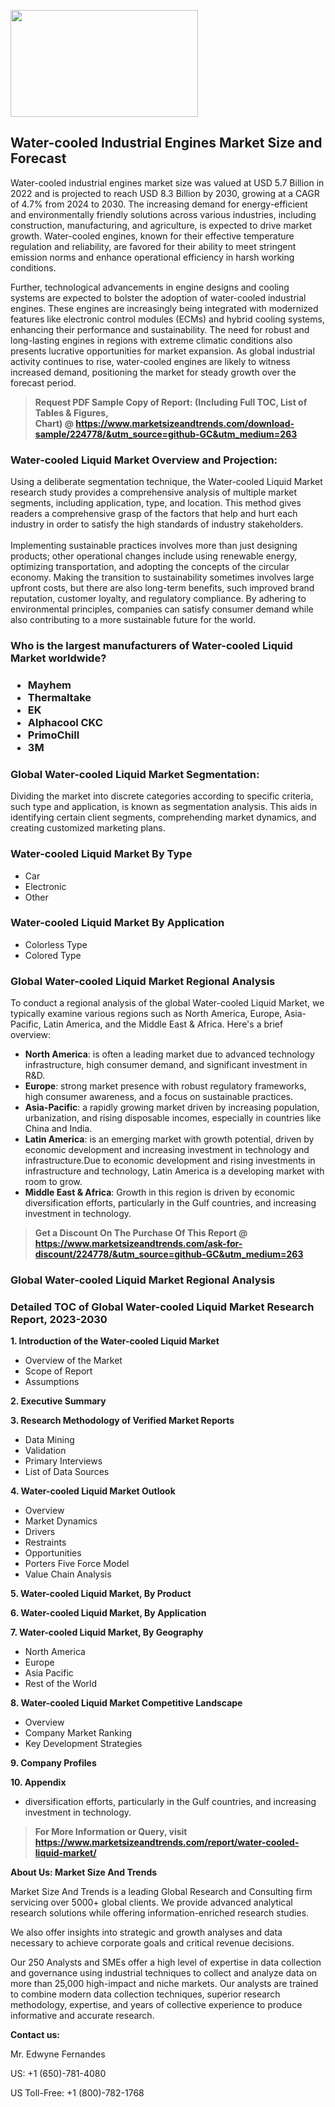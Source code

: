 <p><img class="alignnone size-medium wp-image-20088" src="https://ffe5etoiles.com/wp-content/uploads/2024/12/MST1-300x171.png" alt="" width="300" height="171" /></p><h2>Water-cooled Industrial Engines Market Size and Forecast</h2><p>Water-cooled industrial engines market size was valued at USD 5.7 Billion in 2022 and is projected to reach USD 8.3 Billion by 2030, growing at a CAGR of 4.7% from 2024 to 2030. The increasing demand for energy-efficient and environmentally friendly solutions across various industries, including construction, manufacturing, and agriculture, is expected to drive market growth. Water-cooled engines, known for their effective temperature regulation and reliability, are favored for their ability to meet stringent emission norms and enhance operational efficiency in harsh working conditions.</p><p>Further, technological advancements in engine designs and cooling systems are expected to bolster the adoption of water-cooled industrial engines. These engines are increasingly being integrated with modernized features like electronic control modules (ECMs) and hybrid cooling systems, enhancing their performance and sustainability. The need for robust and long-lasting engines in regions with extreme climatic conditions also presents lucrative opportunities for market expansion. As global industrial activity continues to rise, water-cooled engines are likely to witness increased demand, positioning the market for steady growth over the forecast period.</p></p><blockquote id="" class=""><strong>Request PDF Sample Copy of Report: (Including Full TOC, List of Tables &amp; Figures, Chart)&nbsp;@&nbsp;<strong><a href="https://www.marketsizeandtrends.com/download-sample/224778/&utm_source=github-GC&utm_medium=263" target="_blank">https://www.marketsizeandtrends.com/download-sample/224778/&utm_source=github-GC&utm_medium=263</a></strong></strong></blockquote><h3 id="" class="">Water-cooled Liquid Market&nbsp;Overview and Projection:</h3><p id="" class="">Using a deliberate segmentation technique, the Water-cooled Liquid Market research study provides a comprehensive analysis of multiple market segments, including application, type, and location. This method gives readers a comprehensive grasp of the factors that help and hurt each industry in order to satisfy the high standards of industry stakeholders. <br /> <br />Implementing sustainable practices involves more than just designing products; other operational changes include using renewable energy, optimizing transportation, and adopting the concepts of the circular economy. Making the transition to sustainability sometimes involves large upfront costs, but there are also long-term benefits, such improved brand reputation, customer loyalty, and regulatory compliance. By adhering to environmental principles, companies can satisfy consumer demand while also contributing to a more sustainable future for the world.</p><h3 id="" class="">Who is the largest manufacturers of&nbsp;Water-cooled Liquid Market worldwide?</h3><h3 class=""><p><ul><li>Mayhem </li><li> Thermaltake </li><li> EK </li><li> Alphacool CKC </li><li> PrimoChill </li><li> 3M</li></ul></p></h3><h3 id="" class="">Global&nbsp;Water-cooled Liquid Market Segmentation:</h3><p id="" class="">Dividing the market into discrete categories according to specific criteria, such type and application, is known as segmentation analysis. This aids in identifying certain client segments, comprehending market dynamics, and creating customized marketing plans.</p><h3 id="" class="">Water-cooled Liquid Market&nbsp;By Type</h3><p><p><ul><li>Car</li><li> Electronic</li><li> Other</p></li></ul></p></p><h3 id="" class="">Water-cooled Liquid Market&nbsp;By Application</h3><p class=""><p><ul><li>Colorless Type</li><li> Colored Type</li></ul></p></p><h3 id="" class="">Global Water-cooled Liquid Market Regional Analysis</h3><p id="" class="">To conduct a regional analysis of the global Water-cooled Liquid Market, we typically examine various regions such as North America, Europe, Asia-Pacific, Latin America, and the Middle East &amp; Africa. Here's a brief overview:</p><ul><li><strong>North America</strong>: is often a leading market due to advanced technology infrastructure, high consumer demand, and significant investment in R&amp;D.</li><li><strong>Europe</strong>: strong market presence with robust regulatory frameworks, high consumer awareness, and a focus on sustainable practices.</li><li><strong>Asia-Pacific</strong>: a rapidly growing market driven by increasing population, urbanization, and rising disposable incomes, especially in countries like China and India.</li><li><strong>Latin America</strong>: is an emerging market with growth potential, driven by economic development and increasing investment in technology and infrastructure.Due to economic development and rising investments in infrastructure and technology, Latin America is a developing market with room to grow.</li><li><strong>Middle East &amp; Africa</strong>: Growth in this region is driven by economic diversification efforts, particularly in the Gulf countries, and increasing investment in technology.</li></ul><blockquote id="" class=""><strong>Get a Discount On The Purchase Of This Report @ <strong><a href="https://www.marketsizeandtrends.com/ask-for-discount/224778/&utm_source=github-GC&utm_medium=263" target="_blank">https://www.marketsizeandtrends.com/ask-for-discount/224778/&utm_source=github-GC&utm_medium=263</a></strong></strong></blockquote><h3 id="" class="">Global Water-cooled Liquid Market Regional Analysis</h3><h3 id="" class="">Detailed TOC of Global Water-cooled Liquid Market Research Report, 2023-2030</h3><p id="" class=""><strong>1. Introduction of the Water-cooled Liquid Market</strong></p><ul><li>Overview of the Market</li><li>Scope of Report</li><li>Assumptions</li></ul><p id="" class=""><strong>2. Executive Summary</strong></p><p id="" class=""><strong>3. Research Methodology of Verified Market Reports</strong></p><ul><li>Data Mining</li><li>Validation</li><li>Primary Interviews</li><li>List of Data Sources</li></ul><p id="" class=""><strong>4. Water-cooled Liquid Market Outlook</strong></p><ul><li>Overview</li><li>Market Dynamics</li><li>Drivers</li><li>Restraints</li><li>Opportunities</li><li>Porters Five Force Model</li><li>Value Chain Analysis</li></ul><p id="" class=""><strong>5. Water-cooled Liquid Market, By Product</strong></p><p id="" class=""><strong>6. Water-cooled Liquid Market, By Application</strong></p><p id="" class=""><strong>7. Water-cooled Liquid Market, By Geography</strong></p><ul><li>North America</li><li>Europe</li><li>Asia Pacific</li><li>Rest of the World</li></ul><p id="" class=""><strong>8. Water-cooled Liquid Market Competitive Landscape</strong></p><ul><li>Overview</li><li>Company Market Ranking</li><li>Key Development Strategies</li></ul><p id="" class=""><strong>9. Company Profiles</strong></p><p id="" class=""><strong>10. Appendix</strong></p><ul><li>diversification efforts, particularly in the Gulf countries, and increasing investment in technology.</li></ul><blockquote id="" class=""><strong>For More Information or Query, visit <strong><strong><a href="https://www.marketsizeandtrends.com/report/water-cooled-liquid-market/" target="_blank">https://www.marketsizeandtrends.com/report/water-cooled-liquid-market/</a></strong></strong></strong></blockquote><p id="" class=""><strong>About Us: Market Size And Trends</strong></p><p id="" class="">Market Size And Trends is a leading Global Research and Consulting firm servicing over 5000+ global clients. We provide advanced analytical research solutions while offering information-enriched research studies.</p><p id="" class="">We also offer insights into strategic and growth analyses and data necessary to achieve corporate goals and critical revenue decisions.</p><p id="" class="">Our 250 Analysts and SMEs offer a high level of expertise in data collection and governance using industrial techniques to collect and analyze data on more than 25,000 high-impact and niche markets. Our analysts are trained to combine modern data collection techniques, superior research methodology, expertise, and years of collective experience to produce informative and accurate research.</p><p id="" class=""><strong>Contact us:</strong></p><p id="" class="">Mr. Edwyne Fernandes</p><p id="" class="">US: +1 (650)-781-4080</p><p id="" class="">US Toll-Free: +1 (800)-782-1768</p>
